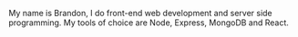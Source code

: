 My name is Brandon, I do front-end web development and server side programming. My tools of choice are Node, Express, MongoDB and React. 

